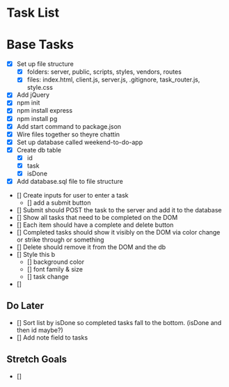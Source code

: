 # Task List

# Base Tasks

- [x] Set up file structure
  - [x] folders: server, public, scripts, styles, vendors, routes
  - [x] files: index.html, client.js, server.js, .gitignore, task_router.js, style.css
- [x] Add jQuery
- [x] npm init
- [x] npm install express
- [x] npm install pg
- [x] Add start command to package.json
- [x] Wire files together so theyre chattin
- [x] Set up database called weekend-to-do-app
- [x] Create db table
  - [x] id
  - [x] task
  - [x] isDone
- [x] Add database.sql file to file structure
- [] Create inputs for user to enter a task
  - [] add a submit button
- [] Submit should POST the task to the server and add it to the database
- [] Show all tasks that need to be completed on the DOM
- [] Each item should have a complete and delete button
- [] Completed tasks should show it visibly on the DOM via color change or strike through or something
- [] Delete should remove it from the DOM and the db
- [] Style this b
  - [] background color
  - [] font family & size
  - [] task change
- []

## Do Later

- [] Sort list by isDone so completed tasks fall to the bottom. (isDone and then id maybe?)
- [] Add note field to tasks

## Stretch Goals

- []
